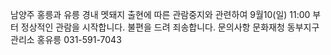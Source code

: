 남양주 홍릉과 유릉 경내 멧돼지 출현에 따른 관람중지와 관련하여 9월10(일) 11:00 부터 정상적인 관람을 시작합니다. 불편을 드려 죄송합니다. 문의사항 문화재청 동부지구관리소 홍유릉 031-591-7043